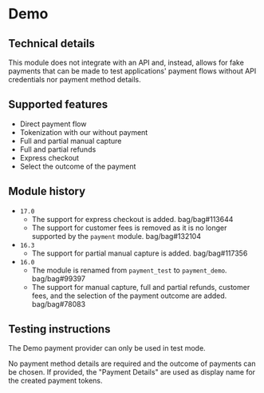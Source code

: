 # Demo

## Technical details

This module does not integrate with an API and, instead, allows for fake payments that can be made
to test applications' payment flows without API credentials nor payment method details.

## Supported features

- Direct payment flow
- Tokenization with our without payment
- Full and partial manual capture
- Full and partial refunds
- Express checkout
- Select the outcome of the payment

## Module history

- `17.0`
  - The support for express checkout is added. bag/bag#113644
  - The support for customer fees is removed as it is no longer supported by the `payment` module.
    bag/bag#132104
- `16.3`
  - The support for partial manual capture is added. bag/bag#117356
- `16.0`
  - The module is renamed from `payment_test` to `payment_demo`. bag/bag#99397
  - The support for manual capture, full and partial refunds, customer fees, and the selection of
    the payment outcome are added. bag/bag#78083

## Testing instructions

The Demo payment provider can only be used in test mode.

No payment method details are required and the outcome of payments can be chosen. If provided, the
"Payment Details" are used as display name for the created payment tokens.

